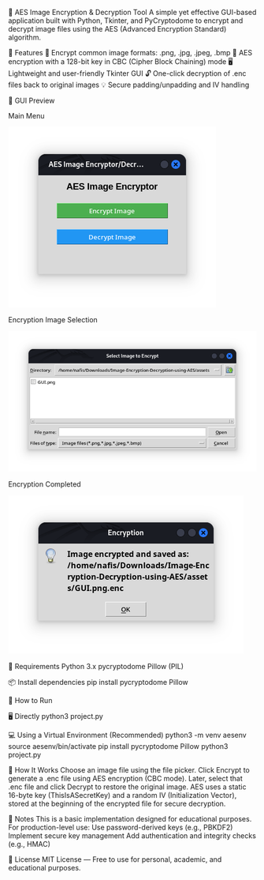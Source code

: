 🔐 AES Image Encryption & Decryption Tool
A simple yet effective GUI-based application built with Python, Tkinter, and PyCryptodome to encrypt and decrypt image files using the AES (Advanced Encryption Standard) algorithm.

🧰 Features
📁 Encrypt common image formats: .png, .jpg, .jpeg, .bmp
🔐 AES encryption with a 128-bit key in CBC (Cipher Block Chaining) mode
🖥️ Lightweight and user-friendly Tkinter GUI
🔓 One-click decryption of .enc files back to original images
💡 Secure padding/unpadding and IV handling

📸 GUI Preview

Main Menu

![Screenshot of the GUI](assets/GUI-screenshots/GUI.png)

Encryption Image Selection

![Screenshot of the GUI](assets/GUI-screenshots/GUI-Encryption.png)

Encryption Completed

![Screenshot of the GUI](assets/GUI-screenshots/GUI-Encryption-Complete.png)

🧪 Requirements
Python 3.x
pycryptodome
Pillow (PIL)

📦 Install dependencies
pip install pycryptodome Pillow

🚀 How to Run

🖥️ Directly
python3 project.py

💻 Using a Virtual Environment (Recommended)
python3 -m venv aesenv
source aesenv/bin/activate
pip install pycryptodome Pillow
python3 project.py

📂 How It Works
Choose an image file using the file picker.
Click Encrypt to generate a .enc file using AES encryption (CBC mode).
Later, select that .enc file and click Decrypt to restore the original image.
AES uses a static 16-byte key (ThisIsASecretKey) and a random IV (Initialization Vector), stored at the beginning of the encrypted file for secure decryption.

📌 Notes
This is a basic implementation designed for educational purposes.
For production-level use:
Use password-derived keys (e.g., PBKDF2)
Implement secure key management
Add authentication and integrity checks (e.g., HMAC)

📜 License
MIT License — Free to use for personal, academic, and educational purposes.

